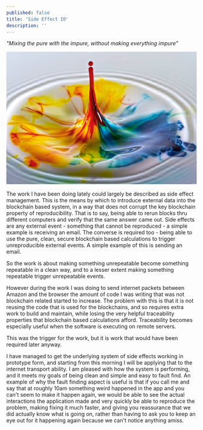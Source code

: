 ```yaml
---
published: false
title: 'Side Effect IO'
description: ''
---
```


_"Mixing the pure with the impure, without making everything impure"_

![](2020-10-26-assets/mixing-droplet.jpg)

The work I have been doing lately could largely be described as side effect management. This is the means by which to introduce external data into the blockchain based system, in a way that does not corrupt the key blockchain property of reproducibility. That is to say, being able to rerun blocks thru different computers and verify that the same answer came out. Side effects are any external event - something that cannot be reproduced - a simple example is receiving an email. The converse is required too - being able to use the pure, clean, secure blockchain based calculations to trigger unreproducible external events. A simple example of this is sending an email.

So the work is about making something unrepeatable become something repeatable in a clean way, and to a lesser extent making something repeatable trigger unrepeatable events.

However during the work I was doing to send internet packets between Amazon and the browser the amount of code I was writing that was not blockchain related started to increase. The problem with this is that it is not reusing the code that is used for the blockchains, and so requires extra work to build and maintain, while losing the very helpful traceability properties that blockchain based calculations afford. Traceability becomes especially useful when the software is executing on remote servers.

This was the trigger for the work, but it is work that would have been required later anyway.

I have managed to get the underlying system of side effects working in prototype form, and starting from this morning I will be applying that to the internet transport ability. I am pleased with how the system is performing, and it meets my goals of being clean and simple and easy to fault find. An example of why the fault finding aspect is useful is that if you call me and say that at roughly 10am something weird happened in the app and you can't seem to make it happen again, we would be able to see the actual interactions the application made and very quickly be able to reproduce the problem, making fixing it much faster, and giving you reassurance that we did actually know what is going on, rather than having to ask you to keep an eye out for it happening again because we can't notice anything amiss.
